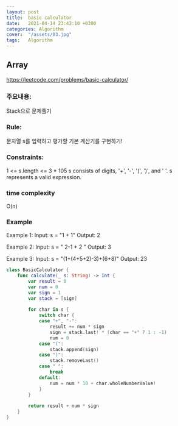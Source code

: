 ```yaml
---
layout: post
title:  basic calculator
date:   2021-04-14 23:42:10 +0300
categories: Algorithm
cover:  "/assets/03.jpg"
tags:   Algorithm
---
```



## Array
https://leetcode.com/problems/basic-calculator/

### 주요내용: 
Stack으로 문제풀기

### Rule:
문자열 s를 입력하고 평가할 기본 계산기를 구현하기!

### Constraints:
1 <= s.length <= 3 * 105
s consists of digits, '+', '-', '(', ')', and ' '.
s represents a valid expression.

### time complexity
O(n)

### Example
Example 1:
Input: s = "1 + 1"
Output: 2

Example 2:
Input: s = " 2-1 + 2 "
Output: 3

Example 3:
Input: s = "(1+(4+5+2)-3)+(6+8)"
Output: 23

```swift
class BasicCalculator {
    func calculate(_ s: String) -> Int {
        var result = 0
        var num = 0
        var sign = 1
        var stack = [sign]
        
        for char in s {
            switch char {
            case "+", "-":
                result += num * sign
                sign = stack.last! * (char == "+" ? 1 : -1)
                num = 0
            case "(":
                stack.append(sign)
            case ")":
                stack.removeLast()
            case " ":
                break
            default:
                num = num * 10 + char.wholeNumberValue!
            }
        }
        
        return result + num * sign
    }
}
```
